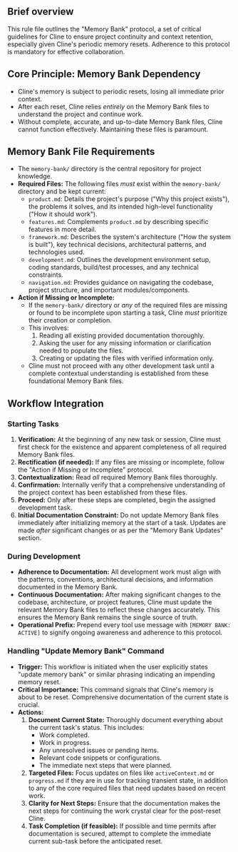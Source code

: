 ## Brief overview
This rule file outlines the "Memory Bank" protocol, a set of critical guidelines for Cline to ensure project continuity and context retention, especially given Cline's periodic memory resets. Adherence to this protocol is mandatory for effective collaboration.

## Core Principle: Memory Bank Dependency
- Cline's memory is subject to periodic resets, losing all immediate prior context.
- After each reset, Cline relies *entirely* on the Memory Bank files to understand the project and continue work.
- Without complete, accurate, and up-to-date Memory Bank files, Cline cannot function effectively. Maintaining these files is paramount.

## Memory Bank File Requirements
- The `memory-bank/` directory is the central repository for project knowledge.
- **Required Files:** The following files *must* exist within the `memory-bank/` directory and be kept current:
    - `product.md`: Details the project's purpose ("Why this project exists"), the problems it solves, and its intended high-level functionality ("How it should work").
    - `features.md`: Complements `product.md` by describing specific features in more detail.
    - `framework.md`: Describes the system's architecture ("How the system is built"), key technical decisions, architectural patterns, and technologies used.
    - `development.md`: Outlines the development environment setup, coding standards, build/test processes, and any technical constraints.
    - `navigation.md`: Provides guidance on navigating the codebase, project structure, and important modules/components.
- **Action if Missing or Incomplete:**
    - If the `memory-bank/` directory or *any* of the required files are missing or found to be incomplete upon starting a task, Cline *must* prioritize their creation or completion.
    - This involves:
        1. Reading all existing provided documentation thoroughly.
        2. Asking the user for any missing information or clarification needed to populate the files.
        3. Creating or updating the files with verified information only.
    - Cline must not proceed with any other development task until a complete contextual understanding is established from these foundational Memory Bank files.

## Workflow Integration

### Starting Tasks
1.  **Verification:** At the beginning of any new task or session, Cline must first check for the existence and apparent completeness of all required Memory Bank files.
2.  **Rectification (if needed):** If any files are missing or incomplete, follow the "Action if Missing or Incomplete" protocol.
3.  **Contextualization:** Read *all* required Memory Bank files thoroughly.
4.  **Confirmation:** Internally verify that a comprehensive understanding of the project context has been established from these files.
5.  **Proceed:** Only after these steps are completed, begin the assigned development task.
6.  **Initial Documentation Constraint:** Do not update Memory Bank files immediately after initializing memory at the start of a task. Updates are made *after* significant changes or as per the "Memory Bank Updates" section.

### During Development
- **Adherence to Documentation:** All development work must align with the patterns, conventions, architectural decisions, and information documented in the Memory Bank.
- **Continuous Documentation:** After making significant changes to the codebase, architecture, or project features, Cline must update the relevant Memory Bank files to reflect these changes accurately. This ensures the Memory Bank remains the single source of truth.
- **Operational Prefix:** Prepend every tool use message with `[MEMORY BANK: ACTIVE]` to signify ongoing awareness and adherence to this protocol.

### Handling "Update Memory Bank" Command
- **Trigger:** This workflow is initiated when the user explicitly states "update memory bank" or similar phrasing indicating an impending memory reset.
- **Critical Importance:** This command signals that Cline's memory is about to be reset. Comprehensive documentation of the current state is crucial.
- **Actions:**
    1.  **Document Current State:** Thoroughly document everything about the current task's status. This includes:
        -   Work completed.
        -   Work in progress.
        -   Any unresolved issues or pending items.
        -   Relevant code snippets or configurations.
        -   The immediate next steps that were planned.
    2.  **Targeted Files:** Focus updates on files like `activeContext.md` or `progress.md` if they are in use for tracking transient state, in addition to any of the core required files that need updates based on recent work.
    3.  **Clarity for Next Steps:** Ensure that the documentation makes the next steps for continuing the work crystal clear for the post-reset Cline.
    4.  **Task Completion (if feasible):** If possible and time permits after documentation is secured, attempt to complete the immediate current sub-task before the anticipated reset.
